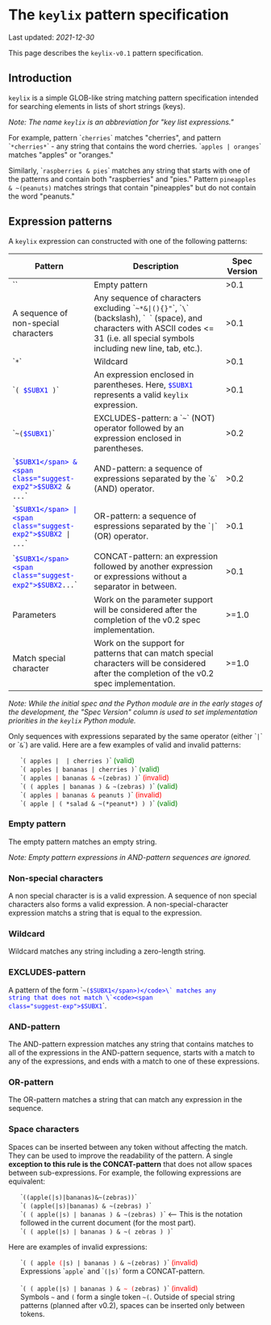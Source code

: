 # The `keylix` pattern specification

Last updated: *2021-12-30*

This page describes the `keylix-v0.1` pattern specification.




## Introduction

`keylix` is a simple GLOB-like string matching pattern specification intended for searching elements in lists of short strings (keys).

*Note: The name `keylix` is an abbreviation for "key list expressions."*

For example, pattern \``cherries`\` matches "cherries", and pattern \``*cherries*`\` - any string that contains the word cherries. \``apples | oranges`\` matches "apples" or "oranges."

Similarly, \``raspberries & pies`\` matches any string that starts with one of the patterns and contain both "raspberries" and "pies."
Pattern `pineapples & ~(peanuts)` matches strings that contain "pineapples" but do not contain the word "peanuts."




## Expression patterns

A `keylix` expression can constructed with one of the following patterns:

| Pattern | Description | Spec Version |
| ------- | ----------- | ------------ |
| \`\` | Empty pattern | >0.1 |
| A sequence of non-special characters | Any sequence of characters excluding \``~*&\|(){}"`\`, \``\`\` (backslash), \`` `\` (space), and characters with ASCII codes <= 31 (i.e. all special symbols including new line, tab, etc.). | >0.1 |
| \``*`\` | Wildcard | >0.1 |
| \`<code>( <span class="suggest-exp">$SUBX1</span> )</code>\` | An expression enclosed in parentheses. Here, <code><span class="suggest-exp">$SUBX1</span></code> represents a valid `keylix` expression. | >0.1 |
| \`<code>~(<span class="suggest-exp">$SUBX1</span>)</code>\` | EXCLUDES-pattern: a \``~`\` (NOT) operator followed by an expression enclosed in parentheses. | >0.2 |
| \`<code><span class="suggest-exp">$SUBX1</span> & <span class="suggest-exp2">$SUBX2</span> & ...</code>\` | AND-pattern: a sequence of expressions separated by the \``&`\` (AND) operator. | >0.2 |
| \`<code><span class="suggest-exp">$SUBX1</span> \| <span class="suggest-exp2">$SUBX2</span> \| ...</code>\` | OR-pattern: a sequence of espressions separated by the \``\|`\` (OR) operator. | >0.1 |
| \`<code><span class="suggest-exp">$SUBX1</span><span class="suggest-exp2">$SUBX2</span>...</code>\` | CONCAT-pattern: an expression followed by another expression or expressions without a separator in between. | >0.1 |
| Parameters | Work on the parameter support will be considered after the completion of the v0.2 spec implementation. | >=1.0 |
| Match special character | Work on the support for patterns that can match special characters will be considered after the completion of the v0.2 spec implementation. | >=1.0 |

*Note: While the initial spec and the Python module are in the early stages of the development, the "Spec Version" column is used to set implementation priorities in the `keylix` Python module.*

Only sequences with expressions separated by the same operator (either \``|`\` or \``&`\`) are valid. Here are a few examples of valid and invalid patterns:

<ul class="no-bullets">
    <li>`<code>( apples |  | cherries )</code>` <span class="valid">(valid)</span></li>
    <li>`<code>( apples | bananas | cherries )</code>` <span class="valid">(valid)</span></li>
    <li>`<code>( apples <span class="invalid">|</span> bananas <span class="invalid">&</span> ~(zebras) )</code>` <span class="invalid">(invalid)</span></li>
    <li>`<code>( ( apples | bananas ) & ~(zebras) )</code>` <span class="valid">(valid)</span></li>
    <li>`<code>( apples <span class="invalid">|</span> bananas <span class="invalid">&</span> peanuts )</code>` <span class="invalid">(invalid)</span></li>
    <li>`<code>( apple | ( *salad & ~(*peanut*) ) )</code>` <span class="valid">(valid)</span></li>
</ul>

### Empty pattern

The empty pattern matches an empty string.

*Note: Empty pattern expressions in AND-pattern sequences are ignored.*

### Non-special characters

A non special character is is a valid expression.
A sequence of non special characters also forms a valid expression.
A non-special-character expression matchs a string that is equal to the expression.

### Wildcard

Wildcard matches any string including a zero-length string.

### EXCLUDES-pattern

A pattern of the form \`<code>~(<span class="suggest-exp">$SUBX1</span>)</code>\` matches any string that does not match \`<code><span class="suggest-exp">$SUBX1</span></code>\`.

### AND-pattern

The AND-pattern expression matches any string that contains matches to all of the expressions in the AND-pattern sequence, starts with a match to any of the expressions, and ends with a match to one of these expressions.

### OR-pattern

The OR-pattern matches a string that can match any expression in the sequence.

### Space characters

Spaces can be inserted between any token without affecting the match.
They can be used to improve the readability of the pattern.
A single **exception to this rule is the CONCAT-pattern** that does not allow spaces between sub-expressions.
For example, the following expressions are equivalent:

<ul class="no-bullets">
    <li>`<code>((apple(|s)|bananas)&~(zebras))</code>`</li>
    <li>`<code>( (apple(|s)|bananas) & ~(zebras) )</code>`</li>
    <li>`<code>( ( apple(|s) | bananas ) & ~(zebras) )</code>` <-- This is the notation followed in the current document (for the most part).</li>
    <li>`<code>( ( apple(|s) | bananas ) & ~( zebras ) )</code>`</li>
    <li></li>
</ul>

Here are examples of invalid expressions:

<ul class="no-bullets">
    <li>`<code>( ( appl<span class="invalid">e (</span>|s) | bananas ) & ~(zebras) )</code>` <span class="invalid">(invalid)</span><br>
    Expressions `<code>apple</code>` and `<code>(|s)</code>` form a CONCAT-pattern.<br>
    &nbsp;</li>
    <li>`<code>( ( apple(|s) | bananas ) & <span class="invalid">~ (</span>zebras) )</code>` <span class="invalid">(invalid)</span><br>
    Symbols <code>~</code> and <code>(</code> form a single token <code>~(</code>. Outside of special string patterns (planned after v0.2), spaces can be inserted only between tokens.<br>
    &nbsp;</li>
    <li></li>
</ul>




<style type="text/css">
    code{white-space: pre-wrap;}
    span.suggest-exp {color: blue;}
    span.suggest-exp2 {color: purple;}
    ul.no-bullets {list-style-type: none;}
    span.valid {color: green;}
    span.invalid {color: red;}
</style>